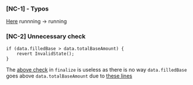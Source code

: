 ### [NC-1] - Typos

[Here](https://github.com/code-423n4/2022-11-size/blob/706a77e585d0852eae6ba0dca73dc73eb37f8fb6/src/SizeSealed.sol#L112) runnning -> running

### [NC-2] Unnecessary check

```solidity
if (data.filledBase > data.totalBaseAmount) {
    revert InvalidState();
}
```

The [above check](https://github.com/code-423n4/2022-11-size/blob/706a77e585d0852eae6ba0dca73dc73eb37f8fb6/src/SizeSealed.sol#L313) in `finalize` is useless as there is no way `data.filledBase` goes above `data.totalBaseAmount` due to [these lines](https://github.com/code-423n4/2022-11-size/blob/706a77e585d0852eae6ba0dca73dc73eb37f8fb6/src/SizeSealed.sol#L289)
